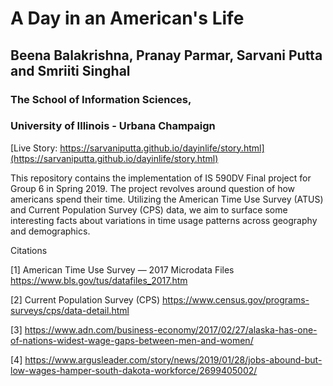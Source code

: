 # A Day in an American's Life

## Beena Balakrishna, Pranay Parmar, Sarvani Putta and Smriiti Singhal
### The School of Information Sciences,
### University of Illinois - Urbana Champaign


[Live Story: https://sarvaniputta.github.io/dayinlife/story.html](https://sarvaniputta.github.io/dayinlife/story.html) 

This repository contains the implementation of IS 590DV Final project for Group 6 in Spring 2019.
The project revolves around question of how americans spend their time.
Utilizing the American Time Use Survey (ATUS) and Current Population Survey (CPS) data,
we aim to surface some interesting facts about variations in time usage patterns across geography and demographics.

Citations

[1] American Time Use Survey — 2017 Microdata Files https://www.bls.gov/tus/datafiles_2017.htm

[2] Current Population Survey (CPS) https://www.census.gov/programs-surveys/cps/data-detail.html

[3] https://www.adn.com/business-economy/2017/02/27/alaska-has-one-of-nations-widest-wage-gaps-between-men-and-women/

[4] https://www.argusleader.com/story/news/2019/01/28/jobs-abound-but-low-wages-hamper-south-dakota-workforce/2699405002/